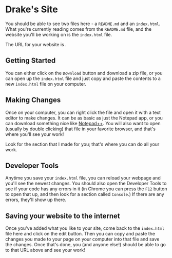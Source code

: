 # Drake's Site
You should be able to see two files here - a `README.md` and an `index.html`. What you're currently reading comes from the `README.md` file, and the website you'll be working on is the `index.html` file.

The URL for your website is .

## Getting Started
You can either click on the `Download` button and download a zip file, or you can open up the `index.html` file and just copy and paste the contents to a new `index.html` file on your computer.

## Making Changes
Once on your computer, you can right click the file and open it with a text editor to make changes. It can be as basic as just the Notepad app, or you can download something nice like [Notepad++](https://notepad-plus-plus.org).  You will also want to open (usually by double clicking) that file in your favorite browser, and that's where you'll see your work! 

Look for the section that I made for you; that's where you can do all your work.

## Developer Tools
Anytime you save your `index.html` file, you can reload your webpage and you'll see the newest changes. You should also open the Developer Tools to see if your code has any errors in it (in Chrome you can press the `F12` button to open that up, and then look for a section called `Console`.) If there are any errors, they'll show up there.

## Saving your website to the internet
Once you've added what you like to your site, come back to the `index.html` file here and click on the edit button. Then you can copy and paste the changes you made to your page on your computer into that file and save the changes. Once that's done, you (and anyone else!) should be able to go to that URL above and see your work!
